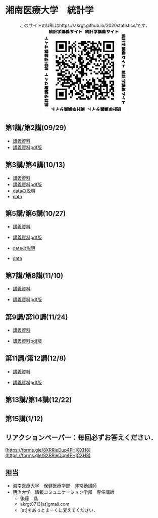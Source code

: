 # 湘南医療大学　統計学

<div style="text-align: center;">このサイトのURLはhttps://akrgt.github.io/2020statistics/です．</div>

<div align="center">
<img src="qr.png" title="講義サイトqrコード">
</div>





## 第1講/第2講(09/29)

* [講義資料](https://akrgt.github.io/2020statistics/html/1st2nd.html)
* [講義資料pdf版](https://akrgt.github.io/2020statistics/pdf/print_1st2nd.pdf)



## 第3講/第4講(10/13)

* [講義資料](https://akrgt.github.io/2020statistics/html/3rd4th.html)
* [講義資料pdf版](https://akrgt.github.io/2020statistics/pdf/print_3rd4th.pdf)
* [dataの説明](https://akrgt.github.io/2020statistics/html/data_table.html)
* [data](https://akrgt.github.io/2020statistics/data/exdataset.csv)



## 第5講/第6講(10/27)

* [講義資料](https://akrgt.github.io/2020statistics/html/5th6th.html)

* [講義資料pdf版](https://akrgt.github.io/2020statistics/pdf/print_5th6th.pdf)

* [dataの説明](https://akrgt.github.io/2020statistics/html/data_table.html)

* [data](https://akrgt.github.io/2020statistics/data/exdataset.csv)

  

## 第7講/第8講(11/10)

* [講義資料](https://akrgt.github.io/2020statistics/html/7th8th.html)

* [講義資料pdf版](https://akrgt.github.io/2020statistics/pdf/print_7th8th.pdf)

  

## 第9講/第10講(11/24)

* [講義資料](https://akrgt.github.io/2020statistics/html/9th10th.html)

* [講義資料pdf版](https://akrgt.github.io/2020statistics/pdf/print_9th10th.pdf)

  

## 第11講/第12講(12/8)

* [講義資料](https://akrgt.github.io/2020statistics/html/11th12th.html)

* [講義資料pdf版](https://akrgt.github.io/2020statistics/pdf/print_11th12th.pdf)

  

## 第13講/第14講(12/22)

## 第15講(1/12)

## リアクションペーパー：毎回必ずお答えください．

[https://forms.gle/8XRRieDup4PHjCXH8](https://forms.gle/8XRRieDup4PHjCXH8)

## 担当

- 湘南医療大学　保健医療学部　非常勤講師
- 明治大学　情報コミュニケーション学部　専任講師
  - 後藤　晶
  - akrgt0713[at]gmail.com
  - [at]をあっとまーくに変えてください．